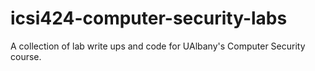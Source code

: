 # icsi424-computer-security-labs
A collection of lab write ups and code for UAlbany's Computer Security course.
